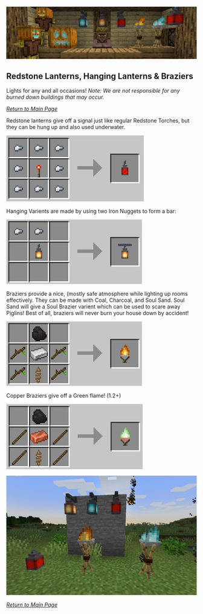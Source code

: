 ![](../wiki-images/banner_lights.png)

## Redstone Lanterns, Hanging Lanterns & Braziers

Lights for any and all occasions! *Note: We are not responsible for any burned down buildings that may occur.*

_[Return to Main Page](README.md)_

Redstone lanterns give off a signal just like regular Redstone Torches, but they can be hung up and also used underwater.

![Redstone Crafting Recipe](../wiki-images/redstone.png)

Hanging Varients are made by using two Iron Nuggets to form a bar:

![Knife Crafting Recipe](../wiki-images/hanging.png)

Braziers provide a nice, (mostly safe atmosphere while lighting up rooms effectively. They can be made with Coal, Charcoal, and Soul Sand. Soul Sand will give a Soul Brazier varient which can be used to scare away Piglins! Best of all, braziers will never burn your house down by accident!

![Brazier Crafting Recipe](../wiki-images/brazier.png)

Copper Braziers give off a Green flame! (1.2+)

![Brazier Crafting Recipe](../wiki-images/copper_brazier.png)

![Display 3](../wiki-images/light_display.png)

_[Return to Main Page](README.md)_
